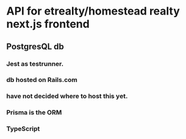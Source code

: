 # API for etrealty/homestead realty next.js frontend
## PostgresQL db
### Jest as testrunner.
### db hosted on Rails.com
### have not decided where to host this yet.
### Prisma is the ORM
### TypeScript
